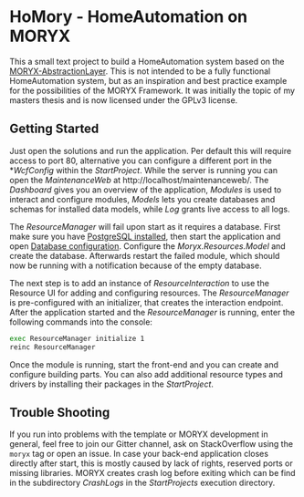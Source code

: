 # HoMory - HomeAutomation on MORYX

This a small text project to build a HomeAutomation system based on the [MORYX-AbstractionLayer](https://github.com/PHOENIXCONTACT/MORYX-AbstractionLayer). This is not intended to be a fully functional HomeAutomation system, but as an inspiration and best practice example for the possibilities of the MORYX Framework. It was initially the topic of my masters thesis and is now licensed under the GPLv3 license.

## Getting Started

Just open the solutions and run the application. Per default this will require access to port 80, alternative you can configure a different port in the **WcfConfig* within the *StartProject*. While the server is running you can open the *MaintenanceWeb* at http://localhost/maintenanceweb/. The *Dashboard* gives you an overview of the application, *Modules* is used to interact and configure modules, *Models* lets you create databases and schemas for installed data models, while *Log* grants live access to all logs.

The *ResourceManager* will fail upon start as it requires a database. First make sure you have [PostgreSQL installed](https://www.postgresql.org/download/), then start the application and open [Database configuration](http://localhost/maintenanceweb/#/databases). Configure the *Moryx.Resources.Model* and create the database. Afterwards restart the failed module, which should now be running with a notification because of the empty database.

The next step is to add an instance of *ResourceInteraction* to use the Resource UI for adding and configuring resources. The *ResourceManager* is pre-configured with an initializer, that creates the interaction endpoint. After the application started and the *ResourceManager* is running, enter the following commands into the console:

```sh
exec ResourceManager initialize 1
reinc ResourceManager
```

Once the module is running, start the front-end and you can create and configure building parts. You can also add additional resource types and drivers by installing their packages in the *StartProject*.

## Trouble Shooting

If you run into problems with the template or MORYX development in general, feel free to join our Gitter channel, ask on StackOverflow using the `moryx` tag or open an issue. In case your back-end application closes directly after start, this is mostly caused by lack of rights, reserved ports or missing libraries. MORYX creates crash log before exiting which can be find in the subdirectory *CrashLogs* in the *StartProjects* execution directory.
 
